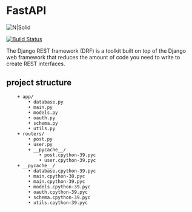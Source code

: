 # FastAPI


![N|Solid](https://user-images.githubusercontent.com/61903698/187243163-4771c270-dc29-4642-9e3e-cd1043c9abaf.png)

[![Build Status](https://travis-ci.org/joemccann/dillinger.svg?branch=master)](https://travis-ci.org/joemccann/dillinger)

The Django REST framework (DRF) is a toolkit built on top of the Django web framework that reduces the amount of code you need to write to create REST interfaces.


## project structure
        + app/
            • database.py
            • main.py
            • models.py
            • oauth.py
            • schema.py
            • utils.py
        + routers/
            • post.py
            • user.py
            + __pycache__/
                • post.cpython-39.pyc
                • user.cpython-39.pyc
        + __pycache__/
            • database.cpython-39.pyc
            • main.cpython-38.pyc
            • main.cpython-39.pyc
            • models.cpython-39.pyc
            • oauth.cpython-39.pyc
            • schema.cpython-39.pyc
            • utils.cpython-39.pyc
